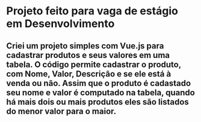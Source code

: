 # Projeto feito para vaga de estágio em Desenvolvimento

## Criei um projeto simples com Vue.js para cadastrar produtos e seus valores em uma tabela. O código permite cadastrar o produto, com Nome, Valor, Descrição e se ele está à venda ou não. Assim que o produto é cadastado seu nome e valor é computado na tabela, quando há mais dois ou mais produtos eles são listados do menor valor para o maior.

